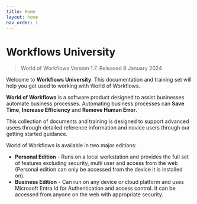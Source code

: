 ```yaml
---
title: Home
layout: home
nav_order: 1
---
```



# Workflows University

> World of Workflows Version 1.7. Released 8 January 2024

Welcome to **Workflows University**. This documentation and training set will help you get used to working with World of Workflows.

**World of Workflows** is a software product designed to assist businesses automate business processes. Automating business processes can **Save Time**, **Increase Efficiency** and **Remove Human Error**.

This collection of documents and training is designed to support advanced usees through detailed reference information and novice users through our getting started guidance.

World of Workflows is available in two major editions:

- **Personal Edition** - Runs on a local workstation and provides the full set of features excluding security, multi user and access from the web (Personal edition can only be accessed from the device it is installed on).
- **Business Edition** - Can run on any device or cloud platform and uses Microsoft Entra Id for Authentication and access control. It can be accessed from anyone on the web with appropriate security.







